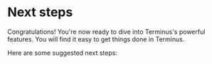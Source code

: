 # Next steps

Congratulations! You're now ready to dive into Terminus's powerful features. You will find it easy to get things done in Terminus. 

Here are some suggested next steps:

<div class="launch-card-container">
  <LaunchCard
    title="Explore use cases"
    description="Discover the various ways you can leverage Terminus in daily life."
    :links="[
    { text: 'Stable Diffusion', 
    href: 'placeholder' }, 
    { text: 'ComfyUI', 
    href: 'placeholder' }, 
    { text: 'Open WebUI', 
    href: 'placeholder' }, 
    { text: 'Perplexica', 
    href: 'placeholder' },
    { text: 'Dify',
    href: 'placeholder' }]"
    buttonText="Learn more"
    buttonLink="../use-cases/"
  />
    <LaunchCard
    title="Navigate Terminus apps"
    description="Familiarize yourself with the pre-installed applications on Terminus."
    :links="[
    { text: 'Profile', 
    href: 'placeholder' }, 
    { text: 'Market', 
    href: 'placeholder' }, 
    { text: 'Files', 
    href: 'placeholder' }, 
    { text: 'Vault', 
    href: 'placeholder' },
    { text: 'Wise',
    href: 'placeholder' }]"
    buttonText="Learn more"
    buttonLink="../tasks/"
  />
    <LaunchCard
    title="Learn Terminus"
    description="Deepen your understanding of Terminus."
    :links="[
    { text: 'Terminus core components', 
    href: 'placeholder' }, 
    { text: 'Terminus Name', 
    href: 'placeholder' }, 
    { text: 'Application', 
    href: 'placeholder' }, 
    { text: 'Recommend', 
    href: 'placeholder' }]"
    buttonText="Learn more"
    buttonLink="../concepts/"
  />

</div>